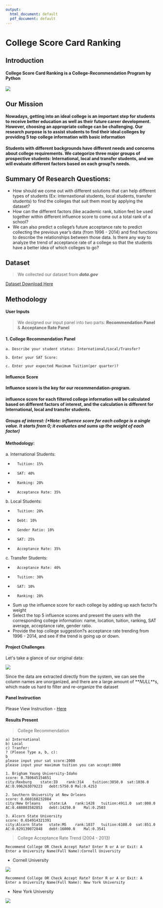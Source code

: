 ```yaml
---
output:
  html_document: default
  pdf_document: default
---
```

# College Score Card Ranking 
## **Introduction**
#### College Score Card Ranking is a College-Recommendation Program by Python

![](picture/rank.jpg)

## Our Mission 

####  Nowadays, getting into an ideal college is an important step for students to receive better education as well as their future career development. However, choosing an appropriate college can be challenging. Our research purpose is to assist students to find their ideal colleges by providing 5 top college information with basic information
####  Students with different backgrounds have different needs and concerns about college requirements. We categorize three major groups of prospective students: International, local and transfer students, and we will evaluate different factors based on each group?s needs.

## Summary Of Research Questions:
- How should we come out with different solutions that can help different types of students (Ex: internaxtional students, local students, transfer students) to find the colleges that suit them most by applying the dataset?
- How can the different factors (like academic rank, tuition fee) be used together within different influence score to come out a total rank of a school?
- We can also predict a college’s future acceptance rate to predict collecting the previous year’s data (from 1996 - 2014) and find functions to describe the relationships between those data. Is there any way to analyze the trend of acceptance rate of a college so that the students have a better idea of which colleges to go?


## Dataset
> We collected our dataset from **_data.gov_**

[Dataset Download Here](https://catalog.data.gov/dataset/college-scorecard/resource/b8f3d10b-0974-40db-b5fa-3c87ecae516b)
 
## Methodology

#### **User Inputs**
> We designed our input panel into two parts: **Recommendation Panel** & **Acceptance Rate Panel** 


#### 1. College Recommendation Panel
```
a. Describe your student status: International/Local/Transfer?

b. Enter your SAT Score:

c. Enter your expected Maximum Tuition(per quarter)?

```


#### **Influence Score**

#### Influence score is the **key** for our recommendation-program. 

#### influence score for each filtered college information will be calculated based on different factors of interest, and the calculation is different for International, local and transfer students.

##### Groups of interest: (*Note: influence score for each college is a single value. It starts from 0; it evaluates and sums up the weight of each factor)


#### Methodology:

a.	International Students:
-   	Tuition: 15% 
-   	SAT: 40%
-   	Ranking: 20%
-   	Acceptance Rate: 35%

b.	Local Students:
-   	Tuition: 20%
-   	Debt: 10%
-   	Gender Ratio: 10%
-   	SAT: 25%
-   	Acceptance Rate: 35%

c.	Transfer Students:
-   	Acceptance Rate: 40%
-   	Tuition: 30%
-   	SAT: 10%
-   	Ranking: 20%


- Sum up the influence score for each college by adding up each factor?s weight
- Select the top 5 influence scores and present the users with the corresponding college information: name, location, tuition, ranking, SAT average, acceptance rate, gender ratio.
- Provide the top college suggestion?s acceptance rate trending from 1996 - 2014, and see if the trend is going up or down.





#### Project Challenges
 Let's take a glance of our original data:

![](picture/dataset.PNG)

Since the data are extracted directly from the system, we can see the column names are unorganized, and there are a large amount of  **_NULL_**s, which made us hard to filter and re-organize the dataset


#### Panel Instruction 

Please View Instruction - [Here](https://youtu.be/S1rcbpwc8S0)


#### Results Present

> College Recommendation

```
a) International 
b) Local 
c) Tranfer: 
? (Please Type a, b, c):
b
please input your sat score:2000
please input your maximum tuition you can accept:8000
```
```
1. Brigham Young University-Idaho
score: 0.780645154651
city:Rexburg	state:ID	rank:314	tuition:3850.0	sat:1036.0	AC:0.996263079223	debt:5750.0	Mal:0.4253

2. Southern University at New Orleans
score: 0.660160232884
city:New Orleans	state:LA	rank:1428	tuition:4911.0	sat:808.0	AC:0.488803582853	debt:14250.0	Mal:0.2503

3. Alcorn State University
score: 0.654914321391
city:Alcorn State	state:MS	rank:1037	tuition:6108.0	sat:851.0	AC:0.829139072848	debt:16000.0	Mal:0.3541
```


> College Acceptance Rate Trend (2004 - 2013)

```
Recommend College OR Check Accept Rate? Enter R or A or Exit: A
Enter a University Name(Full Name):Cornell University
```
- Cornell University

![](picture/cornellu.png)

```
Recommend College OR Check Accept Rate? Enter R or A or Exit: A
Enter a University Name(Full Name): New York University
```
- New York University

![](picture/nyu.png)

